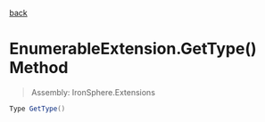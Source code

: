 ﻿

[back](/IronSphere.Extensions/types/EnumerableExtension)

# EnumerableExtension.GetType() Method

> Assembly: IronSphere.Extensions

```csharp
Type GetType()
```



 